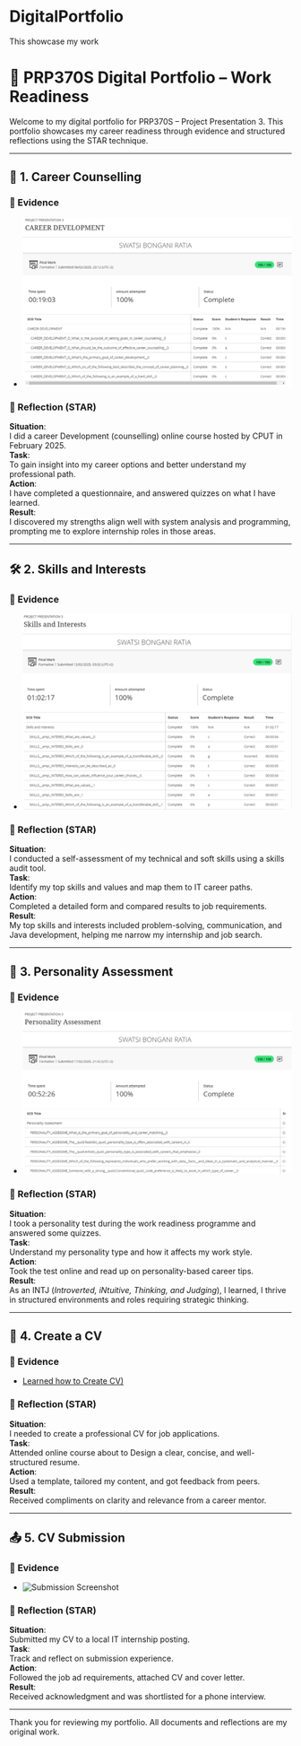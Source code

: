 # DigitalPortfolio
This showcase my work
# 🌟 PRP370S Digital Portfolio – Work Readiness

Welcome to my digital portfolio for PRP370S – Project Presentation 3. This portfolio showcases my career readiness through evidence and structured reflections using the STAR technique.

---

## 📘 1. Career Counselling

### 🔗 Evidence
- <img src="1. Career Counselling/Career Counselling evidence.png" />

### 🧠 Reflection (STAR)
**Situation**:  
I did a career Development (counselling) online course hosted by CPUT in February 2025.  
**Task**:  
To gain insight into my career options and better understand my professional path.  
**Action**:  
I have completed a questionnaire, and answered quizzes on what I have learned.  
**Result**:  
I discovered my strengths align well with system analysis and programming, prompting me to explore internship roles in those areas.

---

## 🛠 2. Skills and Interests

### 🔗 Evidence
- <img src="2. Skills and Interests/Skills and Interest evidence.png " />

### 🧠 Reflection (STAR)
**Situation**:  
I conducted a self-assessment of my technical and soft skills using a skills audit tool.  
**Task**:  
Identify my top skills and values and map them to IT career paths.  
**Action**:  
Completed a detailed form and compared results to job requirements.  
**Result**:  
My top skills and interests included problem-solving, communication, and Java development, helping me narrow my internship and job search.

---

## 🧬 3. Personality Assessment

### 🔗 Evidence
- ![Personality Assessment evidence](3.%20Personality%20Assessment/Personality%20Assessment%20Evidence.png)

### 🧠 Reflection (STAR)
**Situation**:  
I took a personality test during the work readiness programme and answered some quizzes.  
**Task**:  
Understand my personality type and how it affects my work style.  
**Action**:  
Took the test online and read up on personality-based career tips.  
**Result**:  
As an INTJ (*Introverted, iNtuitive, Thinking, and Judging*), I learned, I thrive in structured environments and roles requiring strategic thinking.

---

## 📄 4. Create a CV

### 🔗 Evidence
- [Learned how to Create CV)](4.%20Create%20a%20CV/Create%20CV%20Evidence.png)

### 🧠 Reflection (STAR)
**Situation**:  
I needed to create a professional CV for job applications.  
**Task**:  
Attended online course about to Design a clear, concise, and well-structured resume.  
**Action**:  
Used a template, tailored my content, and got feedback from peers.  
**Result**:  
Received compliments on clarity and relevance from a career mentor.

---

## 📤 5. CV Submission

### 🔗 Evidence
- ![Submission Screenshot](cv-submission/proof-of-submission.png)

### 🧠 Reflection (STAR)
**Situation**:  
Submitted my CV to a local IT internship posting.  
**Task**:  
Track and reflect on submission experience.  
**Action**:  
Followed the job ad requirements, attached CV and cover letter.  
**Result**:  
Received acknowledgment and was shortlisted for a phone interview.

---

Thank you for reviewing my portfolio. All documents and reflections are my original work.

